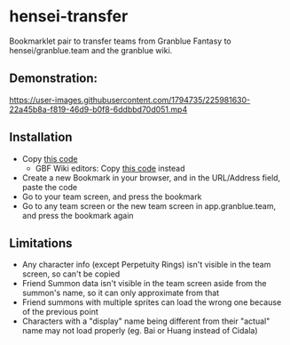 # hensei-transfer
Bookmarklet pair to transfer teams from Granblue Fantasy to hensei/granblue.team and the granblue wiki.

## Demonstration:

https://user-images.githubusercontent.com/1794735/225981630-22a45b8a-f819-46d9-b0f8-6ddbbd70d051.mp4

## Installation

* Copy [this code](https://raw.githubusercontent.com/Vazkii/hensei-transfer/main/bookmark_aio.js)
  * GBF Wiki editors: Copy [this code](https://raw.githubusercontent.com/Vazkii/hensei-transfer/main/bookmark_wiki.js) instead
* Create a new Bookmark in your browser, and in the URL/Address field, paste the code
* Go to your team screen, and press the bookmark
* Go to any team screen or the new team screen in app.granblue.team, and press the bookmark again

## Limitations

* Any character info (except Perpetuity Rings) isn't visible in the team screen, so can't be copied
* Friend Summon data isn't visible in the team screen aside from the summon's name, so it can only approximate from that
* Friend summons with multiple sprites can load the wrong one because of the previous point
* Characters with a "display" name being different from their "actual" name may not load properly (eg. Bai or Huang instead of Cidala)
